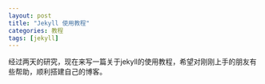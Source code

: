 ```yaml
---
layout: post
title: "Jekyll 使用教程"
categories: 教程
tags: [jekyll]
---
```



经过两天的研究，现在来写一篇关于jekyll的使用教程，希望对刚刚上手的朋友有些帮助，顺利搭建自己的博客。
